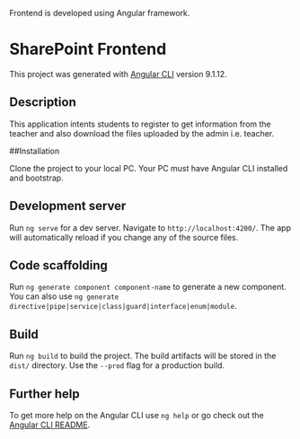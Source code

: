 Frontend is developed using Angular framework.

# SharePoint Frontend

This project was generated with [Angular CLI](https://github.com/angular/angular-cli) version 9.1.12.

## Description

This application intents students to register to get information from the teacher and also download the files uploaded by the admin i.e. teacher.

##Installation

Clone the project to your local PC. Your PC must have Angular CLI installed and bootstrap. 

## Development server

Run `ng serve` for a dev server. Navigate to `http://localhost:4200/`. The app will automatically reload if you change any of the source files.

## Code scaffolding

Run `ng generate component component-name` to generate a new component. You can also use `ng generate directive|pipe|service|class|guard|interface|enum|module`.

## Build

Run `ng build` to build the project. The build artifacts will be stored in the `dist/` directory. Use the `--prod` flag for a production build.

## Further help

To get more help on the Angular CLI use `ng help` or go check out the [Angular CLI README](https://github.com/angular/angular-cli/blob/master/README.md).
